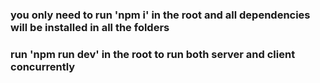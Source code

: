 ### you only need to run 'npm i' in the root and all dependencies will be installed in all the folders

### run 'npm run dev' in the root to run both server and client concurrently
